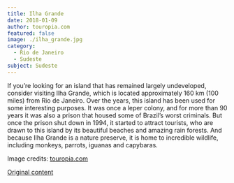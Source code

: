 ```yaml
---
title: Ilha Grande
date: 2018-01-09
author: touropia.com
featured: false
image: ./ilha_grande.jpg
category:
  - Rio de Janeiro
  - Sudeste
subject: Sudeste
---
```


If you’re looking for an island that has remained largely undeveloped, consider visiting Ilha Grande, which is located approximately 160 km (100 miles) from Rio de Janeiro. Over the years, this island has been used for some interesting purposes. It was once a leper colony, and for more than 90 years it was also a prison that housed some of Brazil’s worst criminals. But once the prison shut down in 1994, it started to attract tourists, who are drawn to this island by its beautiful beaches and amazing rain forests. And because Ilha Grande is a nature preserve, it is home to incredible wildlife, including monkeys, parrots, iguanas and capybaras.

Image credits: [touropia.com](https://www.touropia.com/islands-in-brazil/)

[Original content](https://www.touropia.com/islands-in-brazil/)
